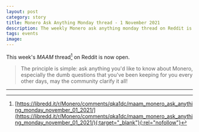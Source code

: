 ```yaml
---
layout: post
category: story
title: Monero Ask Anything Monday thread - 1 November 2021
description: The weekly Monero ask anything monday thread on Reddit is now open. Post your newbie questions so the community can help.
tags: events
image: 
---
```


This week's *MAAM* thread[^1] on Reddit is now open. 

> The principle is simple: ask anything you'd like to know about Monero, especially the dumb questions that you've been keeping for you every other days, may the community clarify it all!

---

[^1]: [https://libredd.it/r/Monero/comments/qka1dc/maam_monero_ask_anything_monday_november_01_2021/](https://libredd.it/r/Monero/comments/qka1dc/maam_monero_ask_anything_monday_november_01_2021/){:target="_blank"}{:rel="nofollow"}
